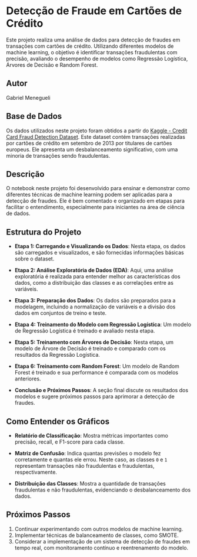 # Detecção de Fraude em Cartões de Crédito

Este projeto realiza uma análise de dados para detecção de fraudes em transações com cartões de crédito. Utilizando diferentes modelos de machine learning, o objetivo é identificar transações fraudulentas com precisão, avaliando o desempenho de modelos como Regressão Logística, Árvores de Decisão e Random Forest.

## Autor
Gabriel Menegueli

## Base de Dados

Os dados utilizados neste projeto foram obtidos a partir do [Kaggle - Credit Card Fraud Detection Dataset](https://www.kaggle.com/datasets/mlg-ulb/creditcardfraud/data). Este dataset contém transações realizadas por cartões de crédito em setembro de 2013 por titulares de cartões europeus. Ele apresenta um desbalanceamento significativo, com uma minoria de transações sendo fraudulentas.

## Descrição

O notebook neste projeto foi desenvolvido para ensinar e demonstrar como diferentes técnicas de machine learning podem ser aplicadas para a detecção de fraudes. Ele é bem comentado e organizado em etapas para facilitar o entendimento, especialmente para iniciantes na área de ciência de dados.

## Estrutura do Projeto

- **Etapa 1: Carregando e Visualizando os Dados**: Nesta etapa, os dados são carregados e visualizados, e são fornecidas informações básicas sobre o dataset.
  
- **Etapa 2: Análise Exploratória de Dados (EDA)**: Aqui, uma análise exploratória é realizada para entender melhor as características dos dados, como a distribuição das classes e as correlações entre as variáveis.

- **Etapa 3: Preparação dos Dados**: Os dados são preparados para a modelagem, incluindo a normalização de variáveis e a divisão dos dados em conjuntos de treino e teste.

- **Etapa 4: Treinamento do Modelo com Regressão Logística**: Um modelo de Regressão Logística é treinado e avaliado nesta etapa.

- **Etapa 5: Treinamento com Árvores de Decisão**: Nesta etapa, um modelo de Árvore de Decisão é treinado e comparado com os resultados da Regressão Logística.

- **Etapa 6: Treinamento com Random Forest**: Um modelo de Random Forest é treinado e sua performance é comparada com os modelos anteriores.

- **Conclusão e Próximos Passos**: A seção final discute os resultados dos modelos e sugere próximos passos para aprimorar a detecção de fraudes.

## Como Entender os Gráficos

- **Relatório de Classificação**: Mostra métricas importantes como precisão, recall, e F1-score para cada classe.
  
- **Matriz de Confusão**: Indica quantas previsões o modelo fez corretamente e quantas ele errou. Neste caso, as classes `0` e `1` representam transações não fraudulentas e fraudulentas, respectivamente.

- **Distribuição das Classes**: Mostra a quantidade de transações fraudulentas e não fraudulentas, evidenciando o desbalanceamento dos dados.

## Próximos Passos

1. Continuar experimentando com outros modelos de machine learning.
2. Implementar técnicas de balanceamento de classes, como SMOTE.
3. Considerar a implementação de um sistema de detecção de fraudes em tempo real, com monitoramento contínuo e reentrenamento do modelo.
